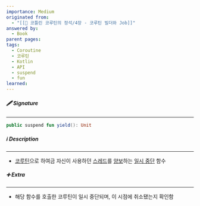 ```yaml
---
importance: Medium
originated from:
  - "[[📘 코틀린 코루틴의 정석/4장 - 코루틴 빌더와 Job]]"
answered by:
  - Book
parent pages: 
tags:
  - Coroutine
  - 코루틴
  - Kotlin
  - API
  - suspend
  - fun
learned:
---
```

##### 🖋️ Signature
---
```Kotlin
public suspend fun yield(): Unit
```

##### ℹ️ Description
---
- [코루틴](코루틴.md)으로 하여금 자신이 사용하던 [스레드](스레드.md)를 [양보](양보.md)하는 [일시 중단](일시%20중단.md) 함수

##### ➕ Extra
---
- 해당 함수를 호출한 코루틴이 일시 중단되며, 이 시점에 취소됐는지 확인함
